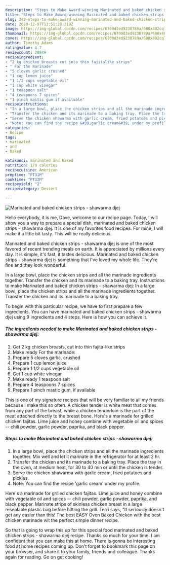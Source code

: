 ```yaml
---
description: "Steps to Make Award-winning Marinated and baked chicken strips - shawarma djej"
title: "Steps to Make Award-winning Marinated and baked chicken strips - shawarma djej"
slug: 242-steps-to-make-award-winning-marinated-and-baked-chicken-strips-shawarma-djej
date: 2020-12-07T13:51:20.319Z
image: https://img-global.cpcdn.com/recipes/6700d3ed9230789a/680x482cq70/marinated-and-baked-chicken-strips-shawarma-djej-recipe-main-photo.jpg
thumbnail: https://img-global.cpcdn.com/recipes/6700d3ed9230789a/680x482cq70/marinated-and-baked-chicken-strips-shawarma-djej-recipe-main-photo.jpg
cover: https://img-global.cpcdn.com/recipes/6700d3ed9230789a/680x482cq70/marinated-and-baked-chicken-strips-shawarma-djej-recipe-main-photo.jpg
author: Timothy Adams
ratingvalue: 4.7
reviewcount: 28849
recipeingredient:
- "2 kg chicken breasts cut into thin fajitalike strips"
- " For the marinade"
- "5 cloves garlic crushed"
- "1 cup lemon juice"
- "1 1/2 cups vegetable oil"
- "1 cup white vinegar"
- "1 teaspoon salt"
- "4 teaspoons 7 spices"
- "1 pinch mastic gum if available"
recipeinstructions:
- "In a large bowl, place the chicken strips and all the marinade ingredients together. Mix well and let it marinate in the refrigerator for at least 2 hr."
- "Transfer the chicken and its marinade to a baking tray. Place the tray in the oven, at medium heat, for 30 to 40 min or until the chicken is tender."
- "Serve the chicken shawarma with garlic cream, fried potatoes and pickles."
- "Note: You can find the recipe &#39;garlic cream&#39; under my profile."
categories:
- Recipe
tags:
- marinated
- and
- baked

katakunci: marinated and baked 
nutrition: 170 calories
recipecuisine: American
preptime: "PT31M"
cooktime: "PT32M"
recipeyield: "2"
recipecategory: Dessert

---
```



![Marinated and baked chicken strips - shawarma djej](https://img-global.cpcdn.com/recipes/6700d3ed9230789a/680x482cq70/marinated-and-baked-chicken-strips-shawarma-djej-recipe-main-photo.jpg)

Hello everybody, it is me, Dave, welcome to our recipe page. Today, I will show you a way to prepare a special dish, marinated and baked chicken strips - shawarma djej. It is one of my favorites food recipes. For mine, I will make it a little bit tasty. This will be really delicious.

Marinated and baked chicken strips - shawarma djej is one of the most favored of recent trending meals on earth. It is appreciated by millions every day. It is simple, it's fast, it tastes delicious. Marinated and baked chicken strips - shawarma djej is something that I've loved my whole life. They're fine and they look wonderful.

In a large bowl, place the chicken strips and all the marinade ingredients together. Transfer the chicken and its marinade to a baking tray. Instructions to make Marinated and baked chicken strips - shawarma djej: In a large bowl, place the chicken strips and all the marinade ingredients together. Transfer the chicken and its marinade to a baking tray.


To begin with this particular recipe, we have to first prepare a few ingredients. You can have marinated and baked chicken strips - shawarma djej using 9 ingredients and 4 steps. Here is how you can achieve it.

<!--inarticleads1-->

##### The ingredients needed to make Marinated and baked chicken strips - shawarma djej:

1. Get 2 kg chicken breasts, cut into thin fajita-like strips
1. Make ready  For the marinade:
1. Prepare 5 cloves garlic, crushed
1. Prepare 1 cup lemon juice
1. Prepare 1 1/2 cups vegetable oil
1. Get 1 cup white vinegar
1. Make ready 1 teaspoon salt
1. Prepare 4 teaspoons 7 spices
1. Prepare 1 pinch mastic gum, if available


This is one of my signature recipes that will be very familiar to all my friends because I make this so often. A chicken tender is white meat that comes from any part of the breast, while a chicken tenderloin is the part of the meat attached directly to the breast bone. Here&#39;s a marinade for grilled chicken fajitas. Lime juice and honey combine with vegetable oil and spices -- chili powder, garlic powder, paprika, and black pepper. 

<!--inarticleads2-->

##### Steps to make Marinated and baked chicken strips - shawarma djej:

1. In a large bowl, place the chicken strips and all the marinade ingredients together. Mix well and let it marinate in the refrigerator for at least 2 hr.
1. Transfer the chicken and its marinade to a baking tray. Place the tray in the oven, at medium heat, for 30 to 40 min or until the chicken is tender.
1. Serve the chicken shawarma with garlic cream, fried potatoes and pickles.
1. Note: You can find the recipe &#39;garlic cream&#39; under my profile.


Here&#39;s a marinade for grilled chicken fajitas. Lime juice and honey combine with vegetable oil and spices -- chili powder, garlic powder, paprika, and black pepper. Marinate strips of skinless chicken breast in a large resealable plastic bag before hitting the grill. Terri says, &#34;It seriously doesn&#39;t get any easier than this! The best EASY Oven Baked Chicken with the best chicken marinade wit the perfect simple dinner recipe. 

So that is going to wrap this up for this special food marinated and baked chicken strips - shawarma djej recipe. Thanks so much for your time. I am confident that you can make this at home. There is gonna be interesting food at home recipes coming up. Don't forget to bookmark this page on your browser, and share it to your family, friends and colleague. Thanks again for reading. Go on get cooking!
